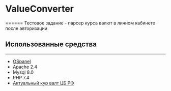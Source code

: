 # ValueConverter
======
 Тестовое задание - парсер курса валют в личном кабинете после авторизации

## Использованные средства
------
 - [OSpanel](https://ospanel.io/)
  - Apache 2.4
  - Mysql 8.0
  - PHP 7.4
 - [Актуальный кур валт ЦБ РФ](http://www.cbr.ru/scripts/XML_daily.asp)


